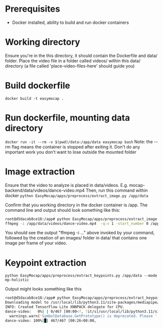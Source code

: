 # Prerequisites
- Docker installed, ability to build and run docker containers

# Working directory
Ensure you're in the this directory, it should contain the Dockerfile and data/ folder. Place the video file in a folder called videos/ within this data/ directory (a file called 'place-video-files-here' should guide you)

# Build dockerfile
`docker build -t easymocap .`

# Run dockerfile, mounting data directory
`docker run -it --rm -v $(pwd)/data:/app/data easymocap bash`
Note: the --rm flag means the container is stopped after exiting it. Don't do any important work you don't want to lose outside the mounted folder

# Image extraction
Ensure that the video to analyze is placed in data/videos. E.g. mocap-backend/data/videos/dance-video.mp4
Then, run this command within docker
`python EasyMocap/apps/preprocess/extract_image.py /app/data`

Confirm that you working directory in the docker container is /app. The command line and output should look something like this:
``` bash
root@d5dacab8ce18:/app# python EasyMocap/apps/preprocess/extract_image.py /app/data
ffmpeg -i /app/data/videos/dance-video.mp4  -q:v 1 -start_number 0 /app/data/images/dance-video/%06d.jpg -loglevel quiet
```
You should see the output "ffmpeg -i ..." above invoked by your command, followed by the creation of an images/ folder in data/ that contains one image per frame of your video.

# Keypoint extraction
`python EasyMocap/apps/preprocess/extract_keypoints.py /app/data --mode mp-holistic`

Output might looks something like this

``` bash
root@d5dacab8ce18:/app# python EasyMocap/apps/preprocess/extract_keypoints.py /app/data --mode mp-holistic
Downloading model to /usr/local/lib/python3.11/site-packages/mediapipe/modules/pose_landmark/pose_landmark_heavy.tflite
INFO: Created TensorFlow Lite XNNPACK delegate for CPU.
dance-video:   0%| | 0/467 [00:00<?, ?it/s]/usr/local/lib/python3.11/site-packages/google/protobuf/symbol_database.py:55: UserWarning: SymbolDatabase.GetPrototype() is deprecated. Please use message_factory.GetMessageClass() instead. SymbolDatabase.GetPrototype() will be removed soon.
  warnings.warn('SymbolDatabase.GetPrototype() is deprecated. Please '
dance-video: 100%|█| 467/467 [00:26<00:00,
```